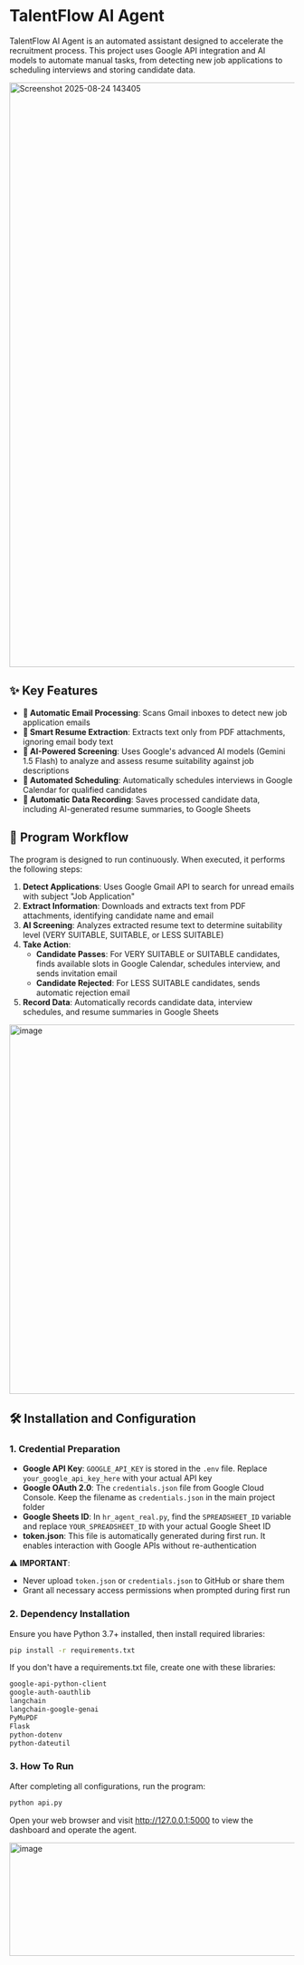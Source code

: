 # TalentFlow AI Agent

TalentFlow AI Agent is an automated assistant designed to accelerate the recruitment process. This project uses Google API integration and AI models to automate manual tasks, from detecting new job applications to scheduling interviews and storing candidate data.

<img width="1882" height="1032" alt="Screenshot 2025-08-24 143405" src="https://github.com/user-attachments/assets/60ab7d6b-bdaa-4551-bfce-1c1e6efbb496" />

## ✨ Key Features

- **📧 Automatic Email Processing**: Scans Gmail inboxes to detect new job application emails
- **📄 Smart Resume Extraction**: Extracts text only from PDF attachments, ignoring email body text
- **🤖 AI-Powered Screening**: Uses Google's advanced AI models (Gemini 1.5 Flash) to analyze and assess resume suitability against job descriptions
- **📅 Automated Scheduling**: Automatically schedules interviews in Google Calendar for qualified candidates
- **💾 Automatic Data Recording**: Saves processed candidate data, including AI-generated resume summaries, to Google Sheets

## 🔄 Program Workflow

The program is designed to run continuously. When executed, it performs the following steps:

1. **Detect Applications**: Uses Google Gmail API to search for unread emails with subject "Job Application"
2. **Extract Information**: Downloads and extracts text from PDF attachments, identifying candidate name and email
3. **AI Screening**: Analyzes extracted resume text to determine suitability level (VERY SUITABLE, SUITABLE, or LESS SUITABLE)
4. **Take Action**:
   - **Candidate Passes**: For VERY SUITABLE or SUITABLE candidates, finds available slots in Google Calendar, schedules interview, and sends invitation email
   - **Candidate Rejected**: For LESS SUITABLE candidates, sends automatic rejection email
5. **Record Data**: Automatically records candidate data, interview schedules, and resume summaries in Google Sheets
   
<img width="1104" height="652" alt="image" src="https://github.com/user-attachments/assets/169d073e-11e1-4f9c-a2d4-d8ae828e5b65" />


## 🛠️ Installation and Configuration

### 1. Credential Preparation

- **Google API Key**: `GOOGLE_API_KEY` is stored in the `.env` file. Replace `your_google_api_key_here` with your actual API key
- **Google OAuth 2.0**: The `credentials.json` file from Google Cloud Console. Keep the filename as `credentials.json` in the main project folder
- **Google Sheets ID**: In `hr_agent_real.py`, find the `SPREADSHEET_ID` variable and replace `YOUR_SPREADSHEET_ID` with your actual Google Sheet ID
- **token.json**: This file is automatically generated during first run. It enables interaction with Google APIs without re-authentication

⚠️ **IMPORTANT**: 
- Never upload `token.json` or `credentials.json` to GitHub or share them
- Grant all necessary access permissions when prompted during first run

### 2. Dependency Installation

Ensure you have Python 3.7+ installed, then install required libraries:
```bash
pip install -r requirements.txt
```
If you don't have a requirements.txt file, create one with these libraries:
```bash
google-api-python-client
google-auth-oauthlib
langchain
langchain-google-genai
PyMuPDF
Flask
python-dotenv
python-dateutil
```
### 3. How To Run
After completing all configurations, run the program:
```bash
python api.py
```
Open your web browser and visit http://127.0.0.1:5000 to view the dashboard and operate the agent.

<img width="1280" height="200" alt="image" src="https://github.com/user-attachments/assets/e1b9295b-929a-4e46-93f1-3279857818fc" />

